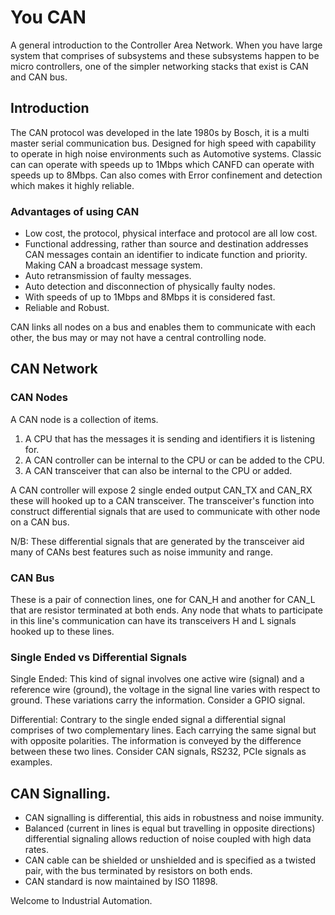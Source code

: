 # You CAN


A general introduction to the Controller Area Network.
When you have large system that comprises of subsystems and these subsystems 
happen to be micro controllers, one of the simpler networking stacks that exist 
is CAN and CAN bus.


## Introduction

The CAN protocol was developed  in the late 1980s by Bosch, it is a multi master
serial communication bus. Designed for high speed with capability to operate in 
high noise environments such as Automotive systems. Classic can can operate with
speeds up to 1Mbps which CANFD can operate with speeds up to 8Mbps. Can also 
comes with Error confinement and detection which makes it highly reliable.


### Advantages of using CAN
- Low cost, the protocol, physical interface and protocol are all low cost.
- Functional addressing, rather than source and destination addresses CAN messages
contain an identifier to indicate function and priority. Making CAN a broadcast 
message system.
- Auto retransmission of faulty messages.
- Auto detection and disconnection of physically faulty nodes.
- With speeds of up to 1Mbps and 8Mbps it is considered fast.
- Reliable and Robust.


CAN links all nodes on a bus and enables them to communicate with each other, 
the bus may or may not have a central controlling node.


## CAN Network

### CAN Nodes

A CAN node is a collection of items.

1. A CPU that has the messages it is sending and identifiers it is listening for.
2. A CAN controller can be internal to the CPU or can be added to the CPU.
3. A CAN transceiver that can also be internal to the CPU or added.

A CAN controller will expose 2 single ended output CAN_TX and CAN_RX these will 
hooked up to a CAN transceiver. The transceiver's function into construct 
differential signals that are used to communicate with other node on a CAN bus.

N/B:
These differential signals that are generated by the transceiver aid many of CANs
best features such as noise immunity and range.

### CAN Bus
These is a pair of connection lines, one for CAN_H and another for CAN_L that are
resistor terminated at both ends. Any node that whats to participate in this line's 
communication can have its transceivers H and L signals hooked up to these lines.



### Single Ended vs Differential Signals

Single Ended: This kind of signal involves one active wire (signal) and a reference 
wire (ground), the voltage in the signal line varies with respect to ground.
These variations carry the information. Consider a GPIO signal.

Differential: Contrary to the single ended signal a differential signal comprises 
of two complementary lines. Each carrying the same signal but with opposite polarities.
The information is conveyed by the difference between these two lines. Consider
CAN signals, RS232, PCIe signals as examples.



## CAN Signalling.
- CAN signalling is differential, this aids in robustness and noise immunity.
- Balanced (current in lines is equal but travelling in opposite directions) 
differential signaling allows reduction of noise coupled with high data rates.
- CAN cable can be shielded or unshielded and is specified as a twisted pair, with 
the bus terminated by resistors on both ends.
- CAN standard is now maintained by ISO 11898.


Welcome to Industrial Automation.

